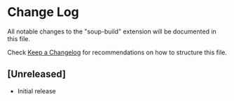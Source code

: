 # Change Log

All notable changes to the "soup-build" extension will be documented in this file.

Check [Keep a Changelog](http://keepachangelog.com/) for recommendations on how to structure this file.

## [Unreleased]

- Initial release
